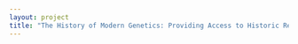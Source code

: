 ```yaml
--- 
layout: project 
title: "The History of Modern Genetics: Providing Access to Historic Reprint Collections at Cold Spring Harbor Laboratory Archives" 
---
```



